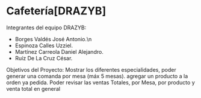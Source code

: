 # Cafetería[DRAZYB]
Integrantes del equipo DRAZYB:
* Borges Valdés José Antonio.\n
* Espinoza Calles Uzziel.
* Martínez Carreola Daniel Alejandro.
* Ruíz De La Cruz César.
  
Objetivos del Proyecto: 
Mostrar los diferentes especialidades,
poder generar una comanda  por mesa (máx 5 mesas). agregar un producto a la orden ya pedida.
Poder revisar las ventas Totales, por Mesa, por producto y venta total en general
